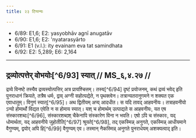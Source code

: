 ```yaml
---
title: २३ टिप्पन्यः

---
```

- 6/89: E1,6; E2: yasyobhāv agnī anugatāv
- 6/90: E1,6; E2: 'nyatarasyārto
- 6/91: E1 (v.l.): ity evainam eva tat samindhata
- 6/92: E2: 5,289; E6: 2,164

____________________________________________


## द्रव्योत्पत्तेर् वोभयोः[^6/93] स्यात् // MS_६,४.२७ //

द्रव्ये विनष्टे तस्यैव द्रव्यस्योत्पत्तिर् अत्र प्रायश्चित्तम्। तस्य[^6/94] दृष्टं प्रयोजनम्, कथं द्रव्यं भवेद् इति पुनराधानं क्रियते, तत्रैष धर्मः, द्वाव् अग्नी सहोत्पद्येते, न पृथक्त्वेन। तत्रान्यतरानुगमने न शक्यत एक एवाधातुम्। विगुणं स्यात्[^6/95]। अथ द्वितीयम् अप्य् आदधीत। स यदि तावद् आहवनीयः। तत्राहवनीयो ऽन्यो होमार्थो विद्यत एवेति न स होमाय स्यात्। यश् च होमार्थम् उत्पाद्यते स आहवनीयः, यत एष संस्कारशब्दः[^6/96], संस्कारशब्दश् चैकेनापि संस्कारेण विना न भवति। एषो ऽपि च संस्कारः, यद् धोमार्थता, यद् आहवनीये जुहोतीति[^6/97] श्रूयते[^6/98], तद् एकस्मिन्न् अनुगते, एकस्मिन्न् आधीयमाने वैगुण्यम्, द्वयोर् अपि हि[^6/99] वैगुण्यम् एव। तस्मान् नैकस्मिन्न् अनुगते पुनराधेयम् अशक्यत्वाद् इति।
